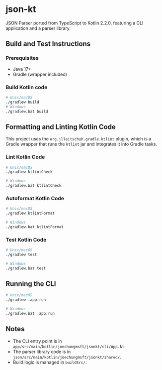 # json-kt

JSON Parser ported from TypeScript to Kotlin 2.2.0, featuring a CLI application and a parser library.

## Build and Test Instructions

### Prerequisites

- Java 17+
- Gradle (wrapper included)

### Build Kotlin code

```sh
# Unix/macOS
./gradlew build
# Windows
./gradlew.bat build
```

## Formatting and Linting Kotlin Code

This project uses the `org.jlleitschuh.gradle.ktlint` plugin, which is a Gradle wrapper that runs the `ktlint` jar and integrates it into Gradle tasks.

### Lint Kotlin Code

```sh
# Unix/macOS
./gradlew ktlintCheck
```

```sh
# Windows
./gradlew.bat ktlintCheck
```

### Autoformat Kotlin Code

```sh
# Unix/macOS
./gradlew ktlintFormat
```

```sh
# Windows
./gradlew.bat ktlintFormat
```

### Test Kotlin Code

```sh
# Unix/macOS
./gradlew test
```

```sh
# Windows
./gradlew.bat test
```

## Running the CLI

```sh
# Unix/macOS
./gradlew :app:run
```

```sh
# Windows
./gradlew.bat :app:run
```

## Notes

- The CLI entry point is in `app/src/main/kotlin/joechungmsft/jsonkt/cli/App.kt`.
- The parser library code is in `json/src/main/kotlin/joechungmsft/jsonkt/shared/`.
- Build logic is managed in `buildSrc/`.
